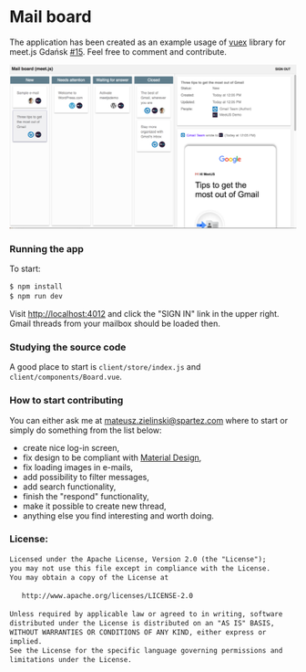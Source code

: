 # Mail board

The application has been created as an example usage of 
[vuex](http://vuex.vuejs.org/en/) library for meet.js Gdańsk [#15](https://www.facebook.com/events/1194835727296036/). 
Feel free to comment and contribute.

![Mail board](https://raw.githubusercontent.com/spartez/mail-board/master/static/mail-board.png)


### Running the app

To start:

```bash
$ npm install
$ npm run dev
```

Visit [http://localhost:4012](http://localhost:4012) and click the "SIGN IN" link in the upper right. Gmail threads from your mailbox should be loaded then.

### Studying the source code
A good place to start is `client/store/index.js` and `client/components/Board.vue`.

### How to start contributing
You can either ask me at [mateusz.zielinski@spartez.com](mateusz.zielinski@spartez.com) where to start or simply do something from the 
 list below:
 - create nice log-in screen,
 - fix design to be compliant with [Material Design](https://material.io),
 - fix loading images in e-mails,
 - add possibility to filter messages,
 - add search functionality,
 - finish the "respond" functionality,
 - make it possible to create new thread,
 - anything else you find interesting and worth doing.

### License:
```
Licensed under the Apache License, Version 2.0 (the "License");
you may not use this file except in compliance with the License.
You may obtain a copy of the License at

   http://www.apache.org/licenses/LICENSE-2.0

Unless required by applicable law or agreed to in writing, software
distributed under the License is distributed on an "AS IS" BASIS,
WITHOUT WARRANTIES OR CONDITIONS OF ANY KIND, either express or implied.
See the License for the specific language governing permissions and
limitations under the License.
```
